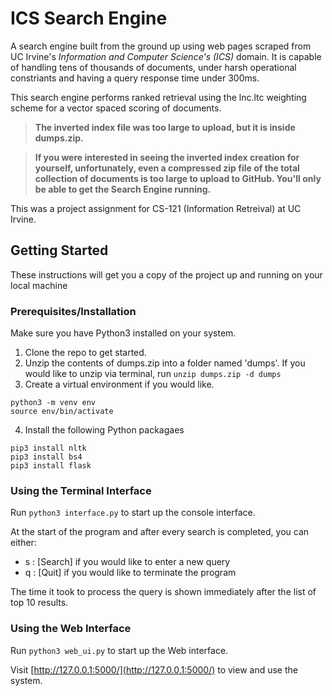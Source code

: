 # ICS Search Engine
A search engine built from the ground up using web pages scraped from UC Irvine's *Information and Computer Science's (ICS)* domain.
It is capable of handling tens of thousands of documents, under harsh operational constriants and having a query response time under 300ms.

This search engine performs ranked retrieval using the lnc.ltc weighting scheme for a vector spaced scoring of documents.

> **The inverted index file was too large to upload, but it is inside dumps.zip.**

> **If you were interested in seeing the inverted index creation for yourself, unfortunately, even a compressed zip file 
of the total collection of documents is too large to upload to GitHub. You'll only be able to get the Search Engine running.**

This was a project assignment for CS-121 (Information Retreival) at UC Irvine.

## Getting Started
These instructions will get you a copy of the project up and running on your local machine

### Prerequisites/Installation
Make sure you have Python3 installed on your system. 

1. Clone the repo to get started. 
2. Unzip the contents of dumps.zip into a folder named 'dumps'. If you would like to unzip via terminal, run `unzip dumps.zip -d dumps`
3. Create a virtual environment if you would like. 
```
python3 -m venv env 
source env/bin/activate
```
4. Install the following Python packagaes
``` 
pip3 install nltk
pip3 install bs4
pip3 install flask
```

### Using the Terminal Interface 

Run `python3 interface.py` to start up the console interface.

At the start of the program and after every search is completed, you can either:
- s : [Search] if you would like to enter a new query
- q : [Quit] if you would like to terminate the program

The time it took to process the query is shown immediately after the list of top 10 results.

### Using the Web Interface 

Run `python3 web_ui.py` to start up the Web interface.

Visit [http://127.0.0.1:5000/](http://127.0.0.1:5000/) to view and use the system.





